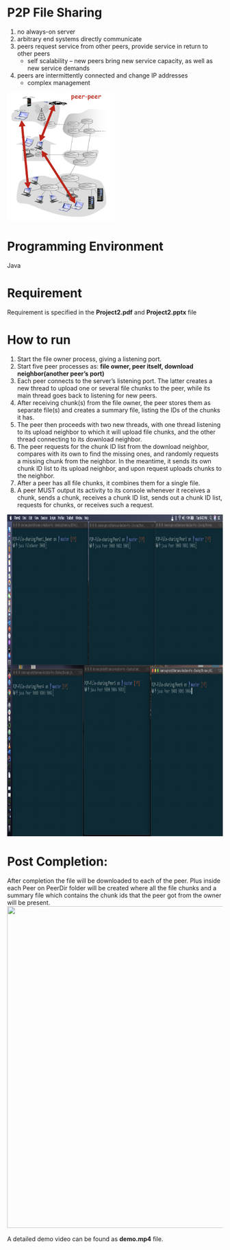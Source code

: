# P2P File Sharing
1. no always-on server
2. arbitrary end systems directly communicate
3. peers request service from other peers, provide service in return to other peers
     - self scalability – new peers bring new service capacity, as well as new service demands
4. peers are intermittently connected and change IP addresses
    - complex management
<img src="https://github.com/Shantanu48114860/P2P-File-sharing/blob/master/images/p2p_pic.png" width="250" height="300">

# Programming Environment
  Java
  
# Requirement
Requirement is specified in the <b>Project2.pdf</b> and <b>Project2.pptx</b> file
 
# How to run
1. Start the file owner process, giving a listening port.
2. Start five peer processes as:
<b>file owner, peer itself, download neighbor(another peer’s port) </b>
3. Each peer connects to the server’s listening port. The latter creates a new thread to upload one or several file chunks to the peer, while its main thread goes back to
listening for new peers.
4. After receiving chunk(s) from the file owner, the peer stores them as separate file(s)
and creates a summary file, listing the IDs of the chunks it has.
5. The peer then proceeds with two new threads, with one thread listening to its upload
neighbor to which it will upload file chunks, and the other thread connecting to its
download neighbor.
6. The peer requests for the chunk ID list from the download neighbor, compares with
its own to find the missing ones, and randomly requests a missing chunk from the neighbor. In the meantime, it sends its own chunk ID list to its upload neighbor, and upon request uploads chunks to the neighbor.
7. After a peer has all file chunks, it combines them for a single file.
8. A peer MUST output its activity to its console whenever it receives a chunk, sends a chunk, receives a chunk ID list, sends out a chunk ID list, requests for chunks, or
receives such a request.

<img src="https://github.com/Shantanu48114860/P2P-File-sharing/blob/master/Demo_Startup.png" width="1000" height="750">

# Post Completion:
After completion the file will be downloaded to each of the peer. Plus inside each Peer on Peer<id>Dir folder will be created where all the file chunks and a summary file which contains the chunk ids that the peer got from the owner will be present.
<img src="https://github.com/Shantanu48114860/P2P-File-sharing/blob/master/Demo_Complete.png" width="1000" height="750">
     
A detailed demo video can be found as <b>demo.mp4</b> file.


